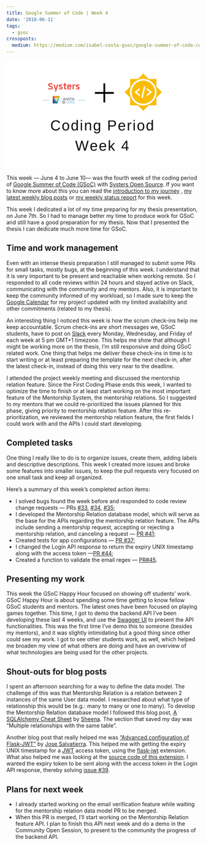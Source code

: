 ```yaml
---
title: Google Summer of Code | Week 4
date: '2018-06-11'
tags:
  - gsoc
crossposts:
  medium: https://medium.com/isabel-costa-gsoc/google-summer-of-code-coding-period-week-4-52eb3bb0bf41
---
```


![systers logo with gsoc logo](/images/gsoc-week-4-cover.png)

This week — June 4 to June 10— was the fourth week of the coding period of [Google Summer of Code (GSoC)](https://summerofcode.withgoogle.com/) with [Systers Open Source](https://github.com/systers). If you want to know more about this you can read the [introduction to my journey](https://medium.com/isabel-costa-gsoc/intro-to-google-summer-of-code-with-systers-open-source-dbdaa92bd189) , [my latest weekly blog posts](https://medium.com/isabel-costa-gsoc) or [my weekly status report](https://github.com/systers/mentorship-backend/wiki/GSoC-2018-Isabel-Costa#weekly-status-report-for-week-4) for this week.

This week I dedicated a lot of my time preparing for my thesis presentation, on June 7th. So I had to manage better my time to produce work for GSoC and still have a good preparation for my thesis. Now that I presented the thesis I can dedicate much more time for GSoC.

## Time and work management

Even with an intense thesis preparation I still managed to submit some PRs for small tasks, mostly bugs, at the beginning of this week. I understand that it is very important to be present and reachable when working remote. So I responded to all code reviews within 24 hours and stayed active on Slack, communicating with the community and my mentors. Also, it is important to keep the community informed of my workload, so I made sure to keep the [Google Calendar](https://calendar.google.com/) for my project updated with my limited availability and other commitments (related to my thesis).

An interesting thing I noticed this week is how the scrum check-ins help me keep accountable. Scrum check-ins are short messages we, GSoC students, have to post on [Slack](https://slack.com/) every Monday, Wednesday, and Friday of each week at 5 pm GMT+1 timezone. This helps me show that although I might be working more on the thesis, I’m still responsive and doing GSoC related work. One thing that helps me deliver these check-ins in time is to start writing or at least preparing the template for the next check-in, after the latest check-in, instead of doing this very near to the deadline.

I attended the project weekly meeting and discussed the mentorship relation feature. Since the First Coding Phase ends this week, I wanted to optimize the time to finish or at least start working on the most important feature of the Mentorship System, the mentorship relations. So I suggested to my mentors that we could re-prioritized the issues planned for this phase, giving priority to mentorship relation feature. After this re-prioritization, we reviewed the mentorship relation feature, the first fields I could work with and the APIs I could start developing.

## Completed tasks

One thing I really like to do is to organize issues, create them, adding labels and descriptive descriptions. This week I created more issues and broke some features into smaller issues, to keep the pull requests very focused on one small task and keep all organized.

Here’s a summary of this week’s completed action items:

- I solved bugs found the week before and responded to code review change requests — PRs [#33](https://github.com/systers/mentorship-backend/pull/33), [#34](https://github.com/systers/mentorship-backend/pull/34), [#35](https://github.com/systers/mentorship-backend/pull/35);
- I developed the Mentorship Relation database model, which will serve as the base for the APIs regarding the mentorship relation feature. The APIs include sending a mentorship request, accepting or rejecting a mentorship relation, and canceling a request — [PR #41](https://github.com/systers/mentorship-backend/pull/41);
- Created tests for app configurations — [PR #37](https://github.com/systers/mentorship-backend/issues/37);
- I changed the Login API response to return the expiry UNIX timestamp along with the access token —[PR #44](https://github.com/systers/mentorship-backend/pull/44);
- Created a function to validate the email regex — [PR#45](https://github.com/systers/mentorship-backend/pull/45).

## Presenting my work

This week the GSoC Happy Hour focused on showing off students’ work. GSoC Happy Hour is about spending some time getting to know fellow GSoC students and mentors. The latest ones have been focused on playing games together. This time, I got to demo the backend API I’ve been developing these last 4 weeks, and use the [Swagger UI](https://swagger.io/tools/swagger-ui/) to present the API functionalities. This was the first time I’ve demo this to someone (besides my mentors), and it was slightly intimidating but a good thing since other could see my work. I got to see other students work, as well, which helped me broaden my view of what others are doing and have an overview of what technologies are being used for the other projects.

## Shout-outs for blog posts

I spent an afternoon searching for a way to define the data model. The challenge of this was that Mentorship Relation is a relation between 2 instances of the same User data model. I researched about what type of relationship this would be (e.g.: many to many or one to many). To develop the Mentorship Relation database model I followed this blog post, [A SQLAlchemy Cheat Sheet](https://www.codementor.io/sheena/understanding-sqlalchemy-cheat-sheet-du107lawl) by [Sheena](https://www.codementor.io/sheena). The section that saved my day was “Multiple relationships with the same table”.

Another blog post that really helped me was [“Advanced configuration of Flask-JWT”](http://blog.tecladocode.com/learn-python-advanced-configuration-of-flask-jwt/) by [Jose Salvatierra](https://twitter.com/tecladocode). This helped me with getting the expiry UNIX timestamp for a [JWT](https://jwt.io/) access token, using the [flask-jwt](https://pythonhosted.org/Flask-JWT/) extension. What also helped me was looking at the [source code of this extension](https://github.com/mattupstate/flask-jwt/blob/master/flask_jwt/__init__.py). I wanted the expiry token to be sent along with the access token in the Login API response, thereby solving [issue #39](https://github.com/systers/mentorship-backend/issues/39).

## Plans for next week

- I already started working on the email verification feature while waiting for the mentorship relation data model PR to be merged.
- When this PR is merged, I’ll start working on the Mentorship Relation feature API. I plan to finish this API next week and do a demo in the Community Open Session, to present to the community the progress of the backend API.
